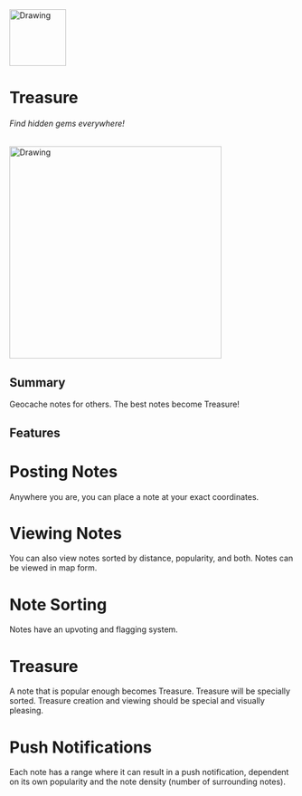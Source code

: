 <img src="https://github.com/warrenshen/treasure/blob/master/mocks/pirate-red.png" alt="Drawing" width="100px"/>

# Treasure

###### Find hidden gems everywhere!

<img src="https://github.com/warrenshen/treasure/blob/master/mocks/0home.png" alt="Drawing" width="375px"/>

## Summary

Geocache notes for others. The best notes become Treasure!

## Features

# Posting Notes
Anywhere you are, you can place a note at your exact coordinates. 

# Viewing Notes
You can also view notes sorted by distance, popularity, and both. Notes can be viewed in map form.

# Note Sorting
Notes have an upvoting and flagging system.

# Treasure
A note that is popular enough becomes Treasure. Treasure will be specially sorted. Treasure creation and viewing should be special and visually pleasing.

# Push Notifications
Each note has a range where it can result in a push notification, dependent on its own popularity and the note density (number of surrounding notes).
